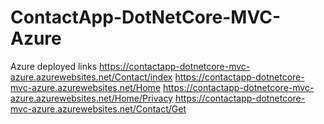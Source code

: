 # ContactApp-DotNetCore-MVC-Azure

Azure deployed links
https://contactapp-dotnetcore-mvc-azure.azurewebsites.net/Contact/index
https://contactapp-dotnetcore-mvc-azure.azurewebsites.net/Home
https://contactapp-dotnetcore-mvc-azure.azurewebsites.net/Home/Privacy
https://contactapp-dotnetcore-mvc-azure.azurewebsites.net/Contact/Get